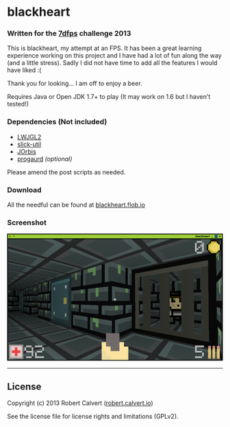 # blackheart

### Written for the [7dfps] challenge 2013

This is blackheart, my attempt at an FPS. It has been a great learning experience working on this project and I have had a lot of fun along the way (and a little stress). Sadly I did not have time to add all the features I would have liked :(

Thank you for looking... I am off to enjoy a beer.

Requires Java or Open JDK 1.7+ to play (It may work on 1.6 but I haven't tested!)

### Dependencies (Not included)

* [LWJGL2]
* [slick-util]
* [JOrbis]
* [progaurd] *(optional)*

Please amend the post scripts as needed.

### Download

All the needful can be found at [blackheart.flob.io]

### Screenshot

![screenshot](SCREENSHOT.png)

---

## License

Copyright (c) 2013 Robert Calvert ([robert.calvert.io])

See the license file for license rights and limitations (GPLv2).

[7dfps]:http://7dfps.calvert.io
[blackheart.flob.io]:http://blackheart.flob.io

[LWJGL2]:http://www.lwjgl.org
[slick-util]:http://slick.ninjacave.com
[JOrbis]:http://www.jcraft.com/jorbis
[progaurd]:http://proguard.sourceforge.net
[robert.calvert.io]:http://robert.calvert.io

